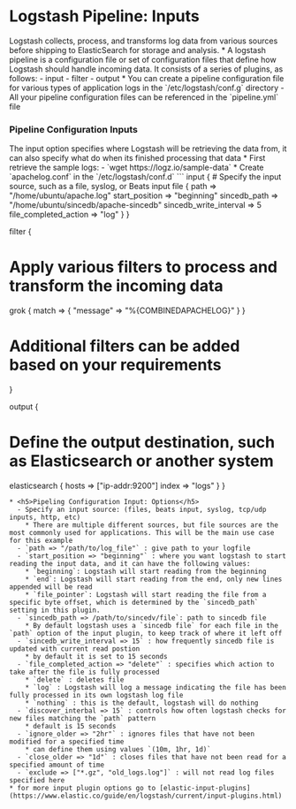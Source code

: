 <h1>Logstash Pipeline: Inputs</h1>
Logstash collects, process, and transforms log data from various sources before shipping to ElasticSearch for storage and analysis. 
* A logstash pipeline is a configuration file or set of configuration files that define how Logstash should handle incoming data. It consists of a series of plugins, as follows:
  - input 
  - filter
  - output
* You can create a pipeline configuration file for various types of application logs in the `/etc/logstash/conf.g` directory
  - All your pipeline configuration files can be referenced in the `pipeline.yml` file
<h3>Pipeline Configuration Inputs</h3>
The input option specifies where Logstash will be retrieving the data from, it can also specify what do when its finished processing that data
* First retrieve the sample logs:
  - `wget https://logz.io/sample-data`
* Create `apachelog.conf` in the `/etc/logstash/conf.d`
```
input {
  # Specify the input source, such as a file, syslog, or Beats input
  file {
    path => "/home/ubuntu/apache.log"
    start_position => "beginning"
    sincedb_path => "/home/ubuntu/sincedb/apache-sincedb"
    sincedb_write_interval => 5
    file_completed_action => "log"
  }
}

filter {
  # Apply various filters to process and transform the incoming data
  grok {
    match => { "message" => "%{COMBINEDAPACHELOG}" }
  }
  # Additional filters can be added based on your requirements
}

output {
  # Define the output destination, such as Elasticsearch or another system
  elasticsearch {
    hosts => ["ip-addr:9200"]
    index => "logs"
  }
}
```
* <h5>Pipeling Configuration Input: Options</h5> 
  - Specify an input source: (files, beats input, syslog, tcp/udp inputs, http, etc)
    * There are multiple different sources, but file sources are the most commonly used for applications. This will be the main use case for this example
  - `path => "/path/to/log_file"` : give path to your logfile
  - `start_position => "beginning"` : where you want logstash to start reading the input data, and it can have the following values:
    * `beginning`: Logstash will start reading from the beginning
    * `end`: Logstash will start reading from the end, only new lines appended will be read
    * `file_pointer`: Logstash will start reading the file from a specific byte offset, which is determined by the `sincedb_path` setting in this plugin. 
  - `sincedb_path => /path/to/sincedv/file`: path to sincedb file
    * By default logstash uses a `sincedb file` for each file in the `path` option of the input plugin, to keep track of where it left off 
  - `sincedb_write_interval => 15` : how frequently sincedb file is updated with current read postion
    * by default it is set to 15 seconds
  - `file_completed_action => "delete"` : specifies which action to take after the file is fully processed
    * `delete` : deletes file
    * `log` : Logstash will log a message indicating the file has been fully processed in its own logstash log file
    * `nothing` : this is the default, logstash will do nothing
  - `discover_interbal => 15` : controls how often logstash checks for new files matching the `path` pattern
    * default is 15 seconds
  - `ignore_older => "2hr"` : ignores files that have not been modified for a specified time 
    * can define them using values `(10m, 1hr, 1d)`
  - `close_older => "1d"` : closes files that have not been read for a specified amount of time
  - `exclude => ["*.gz", "old_logs.log"]` : will not read log files specified here
* for more input plugin options go to [elastic-input-plugins](https://www.elastic.co/guide/en/logstash/current/input-plugins.html)
